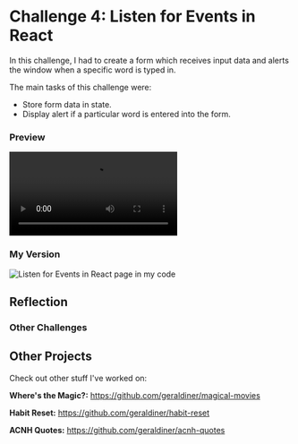 # Challenge 4: Listen for Events in React
In this challenge, I had to create a form which receives input data and alerts the window when a specific word is typed in.

The main tasks of this challenge were:

- Store form data in state.
- Display alert if a particular word is entered into the form.


### Preview

![Listen for Events in React page preview](https://scotch-res.cloudinary.com/image/upload/w_650,q_auto:good,f_auto/v1557521817/tbrm3qktljolptxvykh3.mp4)


### My Version

![Listen for Events in React page in my code](https://i.imgur.com/8KS1jd6.gif)


## Reflection



### Other Challenges




## Other Projects

Check out other stuff I've worked on:

**Where's the Magic?:** https://github.com/geraldiner/magical-movies

**Habit Reset:** https://github.com/geraldiner/habit-reset

**ACNH Quotes:** https://github.com/geraldiner/acnh-quotes

